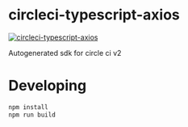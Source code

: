 # circleci-typescript-axios
[![circleci-typescript-axios](https://circleci.com/gh/cob16/circleci-typescript-axios/tree/master.svg?style=svg)](https://https://circleci.com/gh/circleci/circleci-docs/tree/teesloane-patch-5circleci.com/gh/cob16/circleci-typescript-axios/tree/master)

Autogenerated sdk for circle ci v2

# Developing 
```bash
npm install
npm run build
```

